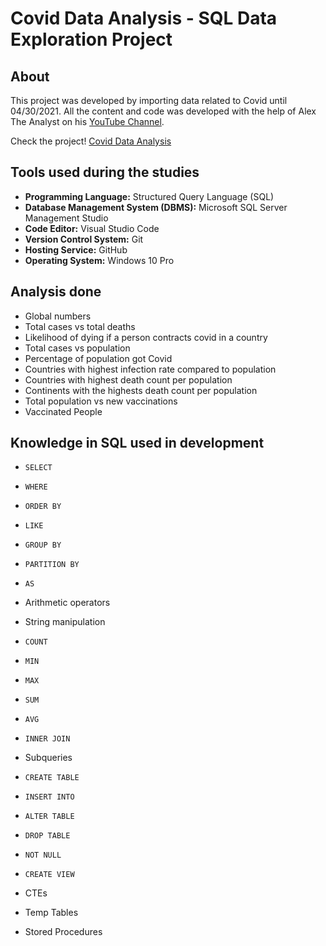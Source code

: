 <h1>
Covid Data Analysis - SQL Data Exploration Project
</h1>

## About 
This project was developed by importing data related to Covid until 04/30/2021.
All the content and code was developed with the help of Alex The Analyst on his [YouTube Channel](https://www.youtube.com/watch?v=qfyynHBFOsM&ab_channel=AlexTheAnalyst).

Check the project! [Covid Data Analysis](covid-data-analysis-sql-project.sql)

## Tools used during the studies
* **Programming Language:** Structured Query Language (SQL)
* **Database Management System (DBMS):** Microsoft SQL Server Management Studio
* **Code Editor:** Visual Studio Code
* **Version Control System:** Git
* **Hosting Service:** GitHub
* **Operating System:** Windows 10 Pro

## Analysis done

- Global numbers
- Total cases vs total deaths
- Likelihood of dying if a person contracts covid in a country
- Total cases vs population
- Percentage of population got Covid
- Countries with highest infection rate compared to population
- Countries with highest death count per population
- Continents with the highests death count per population
- Total population vs new vaccinations
- Vaccinated People

## Knowledge in SQL used in development

- `SELECT`

- `WHERE`

- `ORDER BY`

- `LIKE`

- `GROUP BY`

- `PARTITION BY`

- `AS`

- Arithmetic operators

- String manipulation

- `COUNT`

- `MIN`

- `MAX`

- `SUM`

 - `AVG`

- `INNER JOIN`

- Subqueries

- `CREATE TABLE`

- `INSERT INTO`

- `ALTER TABLE`

- `DROP TABLE`

- `NOT NULL`

- `CREATE VIEW`

- CTEs

- Temp Tables

- Stored Procedures
